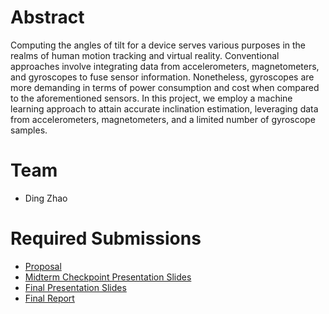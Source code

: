 # Abstract

Computing the angles of tilt for a device serves various purposes in the realms of human motion tracking and virtual reality. Conventional approaches involve integrating data from accelerometers, magnetometers, and gyroscopes to fuse sensor information. Nonetheless, gyroscopes are more demanding in terms of power consumption and cost when compared to the aforementioned sensors. In this project, we employ a machine learning approach to attain accurate inclination estimation, leveraging data from accelerometers, magnetometers, and a limited number of gyroscope samples.

# Team

* Ding Zhao

# Required Submissions

* [Proposal](proposal)
* [Midterm Checkpoint Presentation Slides](media/midterm_check.pdf)
* [Final Presentation Slides](media/Final_Presentation.pdf)
* [Final Report](report)
